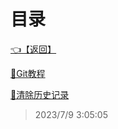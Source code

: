 # 目录  


[👈【返回】](/--目录--/--目录--root.md)  


[📜Git教程](/Git笔记/Git教程)  

[📜清除历史记录](/Git笔记/清除历史记录)  







> 2023/7/9 3:05:05
